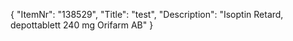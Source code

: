 {
  "ItemNr": "138529",
  "Title": "test",
  "Description": "Isoptin Retard, depottablett 240 mg Orifarm AB"
}